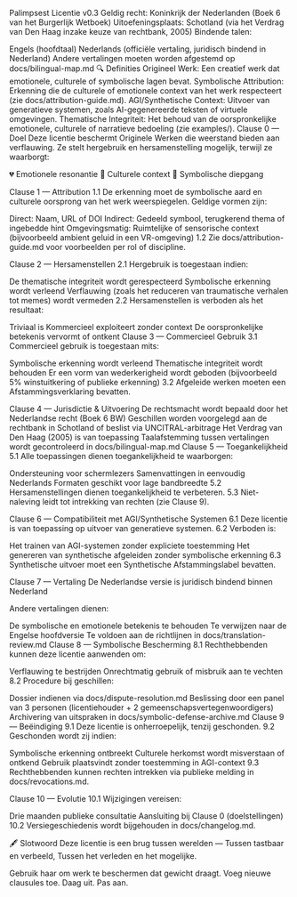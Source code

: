 Palimpsest Licentie v0.3
Geldig recht: Koninkrijk der Nederlanden (Boek 6 van het Burgerlijk Wetboek)
Uitoefeningsplaats: Schotland (via het Verdrag van Den Haag inzake keuze van rechtbank, 2005)
Bindende talen:

Engels (hoofdtaal)
Nederlands (officiële vertaling, juridisch bindend in Nederland)
Andere vertalingen moeten worden afgestemd op docs/bilingual-map.md
🔍 Definities
Origineel Werk: Een creatief werk dat emotionele, culturele of symbolische lagen bevat.
Symbolische Attribution: Erkenning die de culturele of emotionele context van het werk respecteert (zie docs/attribution-guide.md).
AGI/Synthetische Context: Uitvoer van generatieve systemen, zoals AI-gegenereerde teksten of virtuele omgevingen.
Thematische Integriteit: Het behoud van de oorspronkelijke emotionele, culturele of narratieve bedoeling (zie examples/).
Clause 0 — Doel
Deze licentie beschermt Originele Werken die weerstand bieden aan verflauwing.
Ze stelt hergebruik en hersamenstelling mogelijk, terwijl ze waarborgt:

💔 Emotionele resonantie
🧬 Culturele context
🧵 Symbolische diepgang

Clause 1 — Attribution
1.1 De erkenning moet de symbolische aard en culturele oorsprong van het werk weerspiegelen. Geldige vormen zijn:

Direct: Naam, URL of DOI
Indirect: Gedeeld symbool, terugkerend thema of ingebedde hint
Omgevingsmatig: Ruimtelijke of sensorische context (bijvoorbeeld ambient geluid in een VR-omgeving)
1.2 Zie docs/attribution-guide.md voor voorbeelden per rol of discipline.

Clause 2 — Hersamenstellen
2.1 Hergebruik is toegestaan indien:

De thematische integriteit wordt gerespecteerd
Symbolische erkenning wordt verleend
Verflauwing (zoals het reduceren van traumatische verhalen tot memes) wordt vermeden
2.2 Hersamenstellen is verboden als het resultaat:

Triviaal is
Kommercieel exploiteert zonder context
De oorspronkelijke betekenis vervormt of ontkent
Clause 3 — Commercieel Gebruik
3.1 Commercieel gebruik is toegestaan mits:

Symbolische erkenning wordt verleend
Thematische integriteit wordt behouden
Er een vorm van wederkerigheid wordt geboden (bijvoorbeeld 5% winstuitkering of publieke erkenning)
3.2 Afgeleide werken moeten een Afstammingsverklaring bevatten.

Clause 4 — Jurisdictie & Uitvoering
De rechtsmacht wordt bepaald door het Nederlandse recht (Boek 6 BW)
Geschillen worden voorgelegd aan de rechtbank in Schotland of beslist via UNCITRAL-arbitrage
Het Verdrag van Den Haag (2005) is van toepassing
Taalafstemming tussen vertalingen wordt gecontroleerd in docs/bilingual-map.md
Clause 5 — Toegankelijkheid
5.1 Alle toepassingen dienen toegankelijkheid te waarborgen:

Ondersteuning voor schermlezers
Samenvattingen in eenvoudig Nederlands
Formaten geschikt voor lage bandbreedte
5.2 Hersamenstellingen dienen toegankelijkheid te verbeteren.
5.3 Niet-naleving leidt tot intrekking van rechten (zie Clause 9).

Clause 6 — Compatibiliteit met AGI/Synthetische Systemen
6.1 Deze licentie is van toepassing op uitvoer van generatieve systemen.
6.2 Verboden is:

Het trainen van AGI-systemen zonder expliciete toestemming
Het genereren van synthetische afgeleiden zonder symbolische erkenning
6.3 Synthetische uitvoer moet een Synthetische Afstammingslabel bevatten.

Clause 7 — Vertaling
De Nederlandse versie is juridisch bindend binnen Nederland

Andere vertalingen dienen:

De symbolische en emotionele betekenis te behouden
Te verwijzen naar de Engelse hoofdversie
Te voldoen aan de richtlijnen in docs/translation-review.md
Clause 8 — Symbolische Bescherming
8.1 Rechthebbenden kunnen deze licentie aanwenden om:

Verflauwing te bestrijden
Onrechtmatig gebruik of misbruik aan te vechten
8.2 Procedure bij geschillen:

Dossier indienen via docs/dispute-resolution.md
Beslissing door een panel van 3 personen (licentiehouder + 2 gemeenschapsvertegenwoordigers)
Archivering van uitspraken in docs/symbolic-defense-archive.md
Clause 9 — Beëindiging
9.1 Deze licentie is onherroepelijk, tenzij geschonden.
9.2 Geschonden wordt zij indien:

Symbolische erkenning ontbreekt
Culturele herkomst wordt misverstaan of ontkend
Gebruik plaatsvindt zonder toestemming in AGI-context
9.3 Rechthebbenden kunnen rechten intrekken via publieke melding in docs/revocations.md.

Clause 10 — Evolutie
10.1 Wijzigingen vereisen:

Drie maanden publieke consultatie
Aansluiting bij Clause 0 (doelstellingen)
10.2 Versiegeschiedenis wordt bijgehouden in docs/changelog.md.

🖋️ Slotwoord
Deze licentie is een brug tussen werelden —
Tussen tastbaar en verbeeld,
Tussen het verleden en het mogelijke.

Gebruik haar om werk te beschermen dat gewicht draagt.
Voeg nieuwe clausules toe. Daag uit. Pas aan.
